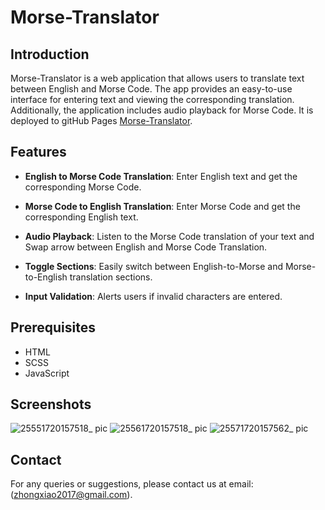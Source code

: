 # Morse-Translator

## Introduction
Morse-Translator is a web application that allows users to translate text between English and Morse Code. The app provides an easy-to-use interface for entering text and viewing the corresponding translation. Additionally, the application includes audio playback for Morse Code. It is deployed to gitHub Pages [Morse-Translator](https://jennyzhong2022.github.io/Morse-Translator/).


## Features
- **English to Morse Code Translation**: Enter English text and get the corresponding Morse Code.

- **Morse Code to English Translation**: Enter Morse Code and get the corresponding English text.

- **Audio Playback**: Listen to the Morse Code translation of your text and Swap arrow between English and Morse Code Translation.

- **Toggle Sections**: Easily switch between English-to-Morse and Morse-to-English translation sections.

- **Input Validation**: Alerts users if invalid characters are entered.


## Prerequisites
- HTML
- SCSS
- JavaScript

## Screenshots
![25551720157518_ pic](https://github.com/JennyZhong2022/Morse-Translator-/assets/109143979/429b2d3b-802d-4576-b8a7-825612c40caf)
![25561720157518_ pic](https://github.com/JennyZhong2022/Morse-Translator-/assets/109143979/9908ddb4-1f6a-411b-bb4d-baec7d85f079)
![25571720157562_ pic](https://github.com/JennyZhong2022/Morse-Translator-/assets/109143979/c5767c21-0812-42b9-bfcb-b77daa52d75a)



## Contact
For any queries or suggestions, please contact us at email:(zhongxiao2017@gmail.com).

